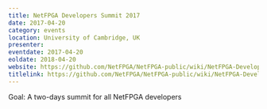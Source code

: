 ```yaml
---
title: NetFPGA Developers Summit 2017
date: 2017-04-20
category: events
location: University of Cambridge, UK
presenter:
eventdate: 2017-04-20
eoldate: 2018-04-20
website: https://github.com/NetFPGA/NetFPGA-public/wiki/NetFPGA-Developers-Summit-2017
titlelink: https://github.com/NetFPGA/NetFPGA-public/wiki/NetFPGA-Developers-Summit-2017
---
```


Goal: A two-days summit for all NetFPGA developers
